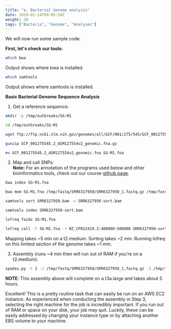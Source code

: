 ```yaml
---
title: "a. Bacterial Genome analysis"
date: 2019-01-24T09:05:54Z
weight: 30
tags: ["Bacteria", "Genome", "Analyses"]
---
```

We will now run some sample code.

**First, let's check our tools:**


```bash
which bwa
```

Output shows where bwa is installed.

```bash
which samtools
```
Output shows where samtools is installed.
  


**Basic Bacterial Genome Sequence Analysis**


1. Get a reference sequence:

```bash
mkdir -p /tmp/outbreaks/SG-M1
```
```bash
cd /tmp/outbreaks/SG-M1
```
```bash
wget ftp://ftp.ncbi.nlm.nih.gov/genomes/all/GCF/001/275/545/GCF_001275545.2_ASM127554v2/GCF_001275545.2_ASM127554v2_genomic.fna.gz
```
```bash
gunzip GCF_001275545.2_ASM127554v2_genomic.fna.gz
```
```bash
mv GCF_001275545.2_ASM127554v2_genomic.fna SG-M1.fna
```

2. Map and call SNPs:   
**Note:** For an annotation of the programs used below and other bioinformatics tools, check out our course [github page](https://github.com/swainechen/chenlab-training).  

```bash
bwa index SG-M1.fna
```
```bash
bwa mem SG-M1.fna /tmp/fastq/SRR6327950/SRR6327950_1.fastq.gz /tmp/fastq/SRR6327950/SRR6327950_2.fastq.gz | samtools view -bS - > SRR6327950.bam
```
```bash
samtools sort SRR6327950.bam -o SRR6327950-sort.bam
```
```bash
samtools index SRR6327950-sort.bam
```
```bash
lofreq faidx SG-M1.fna
```
```bash
lofreq call -f SG-M1.fna -r NZ_CP012419.2:400000-500000 SRR6327950-sort.bam > SRR6327950-400k.vcf
```
Mapping takes ~5 min on a t2.medium. Sorting takes ~2 min. Running lofreq on this limited section of the genome takes ~1 min.

3. Assembly (runs ~4 min then will run out of RAM if you're on a t2.medium):
```bash
spades.py -t 2 -1 /tmp/fastq/SRR6327950/SRR6327950_1.fastq.gz -2 /tmp/fastq/SRR6327950/SRR6327950_2.fastq.gz -o SRR6327950_spades
```

**NOTE**: This assembly above will complete on a t3a.large and takes about 5 hours. 
   
Excellent! This is a pretty routine task that can easily be run on an AWS EC2 instance. As experienced when conducting the assembly in Step 3, selecting the right machine for the job is incredibly important. If you run out of RAM or space on your disk, your job may quit. Luckily, these can be easily addressed by changing your instance type or by attaching another EBS volume to your machine.  
